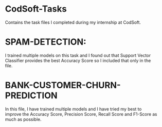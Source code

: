 # CodSoft-Tasks
Contains the task files I completed during my internship at CodSoft. 

# SPAM-DETECTION:
I trained multiple models on this task and I found out that Support Vector Classifier provides the best Accuracy Score so I included 
that only in the file. 

# BANK-CUSTOMER-CHURN-PREDICTION
In this file, I have trained multiple models and I have tried my best to improve the Accuracy Score, Precision Score, Recall Score 
and F1-Score as much as possible. 
